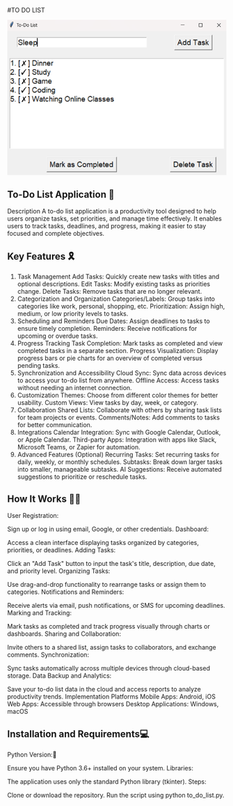 #TO DO LIST

![](I1.png)

## To-Do List Application 📱

Description
A to-do list application is a productivity tool designed to help users organize tasks, set priorities, and manage time effectively. It enables users to track tasks, deadlines, and progress, making it easier to stay focused and complete objectives.

## Key Features 🎗️
1. Task Management
Add Tasks: Quickly create new tasks with titles and optional descriptions.
Edit Tasks: Modify existing tasks as priorities change.
Delete Tasks: Remove tasks that are no longer relevant.
2. Categorization and Organization
Categories/Labels: Group tasks into categories like work, personal, shopping, etc.
Prioritization: Assign high, medium, or low priority levels to tasks.
3. Scheduling and Reminders
Due Dates: Assign deadlines to tasks to ensure timely completion.
Reminders: Receive notifications for upcoming or overdue tasks.
4. Progress Tracking
Task Completion: Mark tasks as completed and view completed tasks in a separate section.
Progress Visualization: Display progress bars or pie charts for an overview of completed versus pending tasks.
5. Synchronization and Accessibility
Cloud Sync: Sync data across devices to access your to-do list from anywhere.
Offline Access: Access tasks without needing an internet connection.
6. Customization
Themes: Choose from different color themes for better usability.
Custom Views: View tasks by day, week, or category.
7. Collaboration
Shared Lists: Collaborate with others by sharing task lists for team projects or events.
Comments/Notes: Add comments to tasks for better communication.
8. Integrations
Calendar Integration: Sync with Google Calendar, Outlook, or Apple Calendar.
Third-party Apps: Integration with apps like Slack, Microsoft Teams, or Zapier for automation.
9. Advanced Features (Optional)
Recurring Tasks: Set recurring tasks for daily, weekly, or monthly schedules.
Subtasks: Break down larger tasks into smaller, manageable subtasks.
AI Suggestions: Receive automated suggestions to prioritize or reschedule tasks.

## How It Works 💫🌟
User Registration:

Sign up or log in using email, Google, or other credentials.
Dashboard:

Access a clean interface displaying tasks organized by categories, priorities, or deadlines.
Adding Tasks:

Click an "Add Task" button to input the task's title, description, due date, and priority level.
Organizing Tasks:

Use drag-and-drop functionality to rearrange tasks or assign them to categories.
Notifications and Reminders:

Receive alerts via email, push notifications, or SMS for upcoming deadlines.
Marking and Tracking:

Mark tasks as completed and track progress visually through charts or dashboards.
Sharing and Collaboration:

Invite others to a shared list, assign tasks to collaborators, and exchange comments.
Synchronization:

Sync tasks automatically across multiple devices through cloud-based storage.
Data Backup and Analytics:

Save your to-do list data in the cloud and access reports to analyze productivity trends.
Implementation Platforms
Mobile Apps: Android, iOS
Web Apps: Accessible through browsers
Desktop Applications: Windows, macOS

## Installation and Requirements💻
Python Version:🐍

Ensure you have Python 3.6+ installed on your system. Libraries:

The application uses only the standard Python library (tkinter). Steps:

Clone or download the repository. Run the script using python to_do_list.py.
